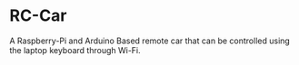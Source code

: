 # RC-Car
A Raspberry-Pi and Arduino Based remote car that can be controlled using the laptop keyboard through Wi-Fi.

